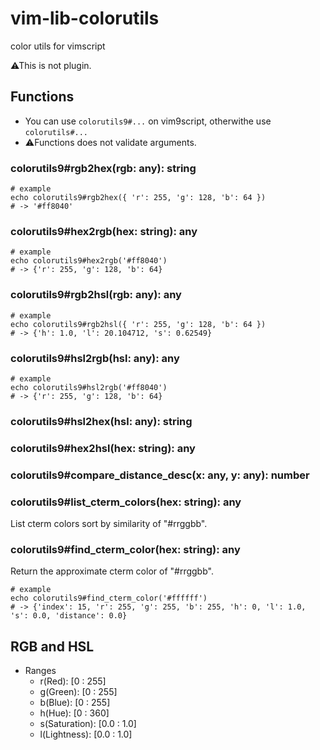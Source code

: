 # vim-lib-colorutils
color utils for vimscript

⚠This is not plugin.

## Functions

- You can use `colorutils9#...` on vim9script, otherwithe use `colorutils#...`
- ⚠Functions does not validate arguments.

### colorutils9#rgb2hex(rgb: any): string
```vim
# example
echo colorutils9#rgb2hex({ 'r': 255, 'g': 128, 'b': 64 })
# -> '#ff8040'
```

### colorutils9#hex2rgb(hex: string): any
```vim
# example
echo colorutils9#hex2rgb('#ff8040')
# -> {'r': 255, 'g': 128, 'b': 64}
```

### colorutils9#rgb2hsl(rgb: any): any
```vim
# example
echo colorutils9#rgb2hsl({ 'r': 255, 'g': 128, 'b': 64 })
# -> {'h': 1.0, 'l': 20.104712, 's': 0.62549}
```

### colorutils9#hsl2rgb(hsl: any): any
```vim
# example
echo colorutils9#hsl2rgb('#ff8040')
# -> {'r': 255, 'g': 128, 'b': 64}
```
### colorutils9#hsl2hex(hsl: any): string

### colorutils9#hex2hsl(hex: string): any

### colorutils9#compare_distance_desc(x: any, y: any): number

### colorutils9#list_cterm_colors(hex: string): any
List cterm colors sort by similarity of "#rrggbb".

### colorutils9#find_cterm_color(hex: string): any
Return the approximate cterm color of "#rrggbb".
```vim
# example
echo colorutils9#find_cterm_color('#ffffff')
# -> {'index': 15, 'r': 255, 'g': 255, 'b': 255, 'h': 0, 'l': 1.0, 's': 0.0, 'distance': 0.0}
```

## RGB and HSL
- Ranges
  - r(Red): [0 : 255]
  - g(Green): [0 : 255]
  - b(Blue): [0 : 255]
  - h(Hue): [0 : 360]
  - s(Saturation): [0.0 : 1.0]
  - l(Lightness): [0.0 : 1.0]

